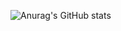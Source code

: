 ![Anurag's GitHub stats](https://github-readme-stats.vercel.app/api?username=TJ-Yusuke&theme=vue-dark&show_icons=true)
